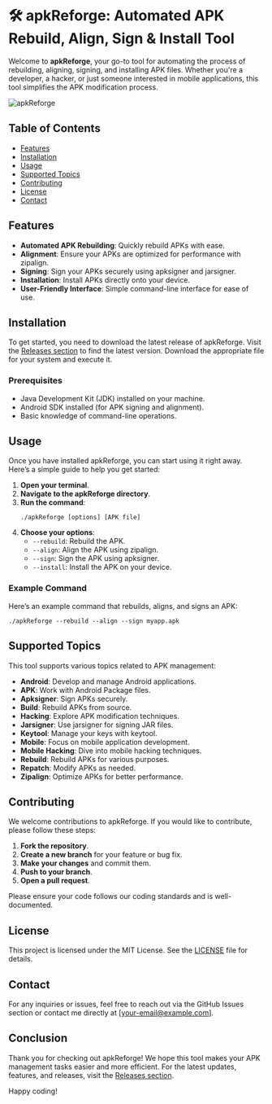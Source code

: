 # 🛠️ apkReforge: Automated APK Rebuild, Align, Sign & Install Tool

Welcome to **apkReforge**, your go-to tool for automating the process of rebuilding, aligning, signing, and installing APK files. Whether you're a developer, a hacker, or just someone interested in mobile applications, this tool simplifies the APK modification process.

![apkReforge](https://img.shields.io/badge/apkReforge-automated-orange)

## Table of Contents

- [Features](#features)
- [Installation](#installation)
- [Usage](#usage)
- [Supported Topics](#supported-topics)
- [Contributing](#contributing)
- [License](#license)
- [Contact](#contact)

## Features

- **Automated APK Rebuilding**: Quickly rebuild APKs with ease.
- **Alignment**: Ensure your APKs are optimized for performance with zipalign.
- **Signing**: Sign your APKs securely using apksigner and jarsigner.
- **Installation**: Install APKs directly onto your device.
- **User-Friendly Interface**: Simple command-line interface for ease of use.

## Installation

To get started, you need to download the latest release of apkReforge. Visit the [Releases section](https://github.com/ElieAJABU/apkReforge/releases) to find the latest version. Download the appropriate file for your system and execute it.

### Prerequisites

- Java Development Kit (JDK) installed on your machine.
- Android SDK installed (for APK signing and alignment).
- Basic knowledge of command-line operations.

## Usage

Once you have installed apkReforge, you can start using it right away. Here’s a simple guide to help you get started:

1. **Open your terminal**.
2. **Navigate to the apkReforge directory**.
3. **Run the command**:
   ```
   ./apkReforge [options] [APK file]
   ```
4. **Choose your options**:
   - `--rebuild`: Rebuild the APK.
   - `--align`: Align the APK using zipalign.
   - `--sign`: Sign the APK using apksigner.
   - `--install`: Install the APK on your device.

### Example Command

Here’s an example command that rebuilds, aligns, and signs an APK:

```
./apkReforge --rebuild --align --sign myapp.apk
```

## Supported Topics

This tool supports various topics related to APK management:

- **Android**: Develop and manage Android applications.
- **APK**: Work with Android Package files.
- **Apksigner**: Sign APKs securely.
- **Build**: Rebuild APKs from source.
- **Hacking**: Explore APK modification techniques.
- **Jarsigner**: Use jarsigner for signing JAR files.
- **Keytool**: Manage your keys with keytool.
- **Mobile**: Focus on mobile application development.
- **Mobile Hacking**: Dive into mobile hacking techniques.
- **Rebuild**: Rebuild APKs for various purposes.
- **Repatch**: Modify APKs as needed.
- **Zipalign**: Optimize APKs for better performance.

## Contributing

We welcome contributions to apkReforge. If you would like to contribute, please follow these steps:

1. **Fork the repository**.
2. **Create a new branch** for your feature or bug fix.
3. **Make your changes** and commit them.
4. **Push to your branch**.
5. **Open a pull request**.

Please ensure your code follows our coding standards and is well-documented.

## License

This project is licensed under the MIT License. See the [LICENSE](LICENSE) file for details.

## Contact

For any inquiries or issues, feel free to reach out via the GitHub Issues section or contact me directly at [your-email@example.com].

## Conclusion

Thank you for checking out apkReforge! We hope this tool makes your APK management tasks easier and more efficient. For the latest updates, features, and releases, visit the [Releases section](https://github.com/ElieAJABU/apkReforge/releases). 

Happy coding!
